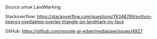 Source untuk LandMarking:

Stackoverflow:
https://stackoverflow.com/questions/76346786/python-opencv-mediapipe-overlay-triangle-on-landmark-on-face

GitHub:
https://github.com/google-ai-edge/mediapipe/issues/4927